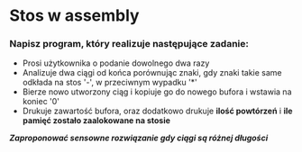 # Stos w assembly
### Napisz program, który realizuje następujące zadanie: ###
* Prosi użytkownika o podanie dowolnego dwa razy
* Analizuje dwa ciągi od końca porównując znaki, gdy znaki takie same odkłada na stos '-', w przeciwnym wypadku '*'
* Bierze nowo utworzony ciąg i kopiuje go do nowego bufora i wstawia na koniec '0'
* Drukuje zawartość bufora, oraz dodatkowo drukuje **ilość powtórzeń** i **ile pamięć zostało zaalokowane na stosie**

**_Zaproponować sensowne rozwiązanie gdy ciągi są różnej długości_**
